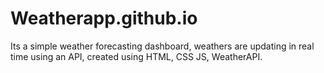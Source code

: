 # Weatherapp.github.io
Its a simple weather forecasting dashboard, weathers are updating in real time using an API, created using HTML, CSS JS, WeatherAPI.
